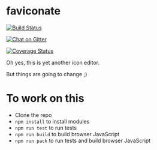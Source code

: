 # faviconate

[![Build Status](https://travis-ci.org/menendezpoo/faviconate.svg?branch=master)](https://travis-ci.org/menendezpoo/faviconate)

[![Chat on Gitter](https://badges.gitter.im/gitterHQ/gitter.png)](https://gitter.im/faviconate)

[![Coverage Status](https://coveralls.io/repos/github/menendezpoo/faviconate/badge.svg?branch=master)](https://coveralls.io/github/menendezpoo/faviconate?branch=master)

Oh yes, this is yet another icon editor.

But things are going to change ;)


# To work on this
- Clone the repo
- `npm install` to install modules
- `npm run test` to run tests
- `npm run build` to build browser JavaScript
- `npm run pack` to run tests and build browser JavaScript

